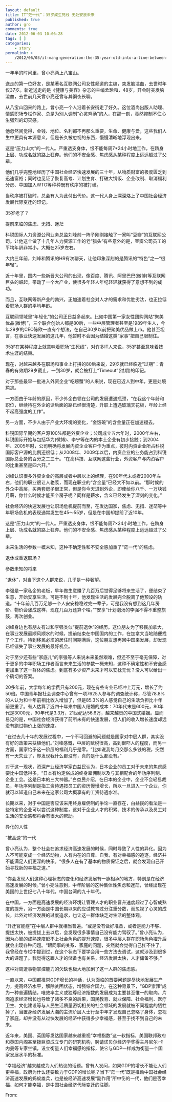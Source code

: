 ```yaml
---
layout: default
title: IT“茫一代”：35岁成生死线 无处安放未来
published: true
author: gro
comments: true
date: 2012-06-03 10:06:28
tags: [ ]
categories:
    - story
permalink: >
    /2012/06/03/it-mang-generation-the-35-year-old-into-a-line-between-place-to-place.html
---
```

一年半的时间里，曾小亮两上八宝山。

送走的第一位好友，是某著名互联网公司女性频道的主编，突发脑溢血，去世时年仅37岁。新近送走的是《健康与美容》杂志的主编孟玲和，48岁，开会时突发脑溢血，去世前几天曾小亮还曾与其彻夜长聊。

从八宝山回来的路上，曾小亮一个人沿着长安街走了好久。这位酒尚出版人助理、情感职场专栏作家、总是为别人调制“心灵鸡汤”的人，在那一刻，竟然抑制不住心生强烈的幻灭感。

他忽然间觉得，金钱、地位、名利都不再那么重要，生命、健康与爱，这些我们人生中更具有本源意义，但是长久被忽视的东西，慢慢清晰地浮现出来。

这是“压力山大”的一代人。严重透支身体，恨不能每周7*24小时地工作，在跻身上层、功成名就的路上狂奔。他们的不安全感、焦虑感从某种程度上远远超过了父辈。

他们几乎完整地经历了中国社会经济快速发展的三十年，从物质财富的极度匮乏到迅速富裕；同时也见证了恢复高考、计划生育、打破大锅饭、企业改制、取消福利分房、中国加入WTO等种种既有秩序的被打破。

当秩序被打破时，总会有人为此付出代价。这一代人身上深深烙上了中国社会经济发展代际变迁的印记。

35岁老了？

提前来临的焦虑、无措、迷茫

科锐国际人力资源公司业务总监刘峰前一阵子刚刚接触了一家叫“豆瓣”的互联网公司。让他这个做了十几年人力资源工作的老“猎头”有些意外的是，豆瓣公司员工的平均年龄非常小，大概在25岁左右。

大约三年前，刘峰和腾讯的HR有次聊天，让他印象深刻的是腾讯的“特色”之一“很年轻”。

近十年里，国内一些新晋大公司的出现，像百度、腾讯、阿里巴巴(微博)等互联网巨头的崛起，带动了一个大产业，使很多年轻人年纪轻轻就获得了意想不到的成功。

而且，互联网等新产业的勃兴，正加速着社会对人才的需求和优胜劣汰，也正拉低着职场人群的平均年龄。

互联网领域里“年轻化”的公司正日益多起来。比如中国第一家女性团购网站“聚美优品(微博)”，三个联合创始人都是80后，一些中层管理者甚至是1989年生人，今年29岁的CEO陈欧一直有个想法，在自己30岁以前把聚美优品做上市。他甚至坦言，在事业快速发展的这几年，他暂时不会因为结婚这类“家事”把自己限制住。

35岁在某种程度上就意味着职场“生死线”，对许多IT人来说，35岁甚至意味着技术生涯的结束。

现在，对越来越多在职场和事业上打拼的80后来说，29岁就已经临近“过期”：青春的有效期29岁截止，一到30岁，就会被打上“Timeout”(过期)的印记。

对于那些最早一批进入外资企业“吃螃蟹”的人来说，现在已近人到中年，更是处境尴尬。

一方面由于年龄的原因，不少外企白领在公司的发展遭遇瓶颈，“在我这个年龄和职位，继续待在外企的话后面的路已经很清楚，升职上遭遇玻璃天花板，年龄上经不起高强度的工作”。

另一方面，不少人由于产业大环境的变化，“金饭碗”的含金量正在加速褪去。

科锐国际早期的客户源100%都是外资企业；公司成立五六年时，2000年左右，科锐国际开始与包括华为(微博)、李宁等在内的本土企业有初步接触；到2004年、2005年时，公司明确将发展内资企业客户作为重点，彼时内资企业所占科锐国际客户源的比例还很低；从2008年、2009年以后，内资企业的业务能占到科锐国际总业务的百分之二三十。“在高科技、互联网这些行业，外资客户与内资客户的比重甚至是四六开。”

刘峰认识很多外资企业的高层或者中层以上的经理，在90年代末或者2000年左右，他们的职业很让人艳羡，而现在职业的“含金量”已经大不如以前。“那时候的外企中高层，买两套房子很正常，但是你今天进到外企，即使给你八千、一万块钱月薪，你什么时候才能买个房子呢？同样是薪水，含义已经发生了深刻的变化。”

社会经济的快速发展也让职场危机提前而至，在发达国家，焦虑、无措、迷茫等中年职场危机的表现通常发生在45～55岁，但是在中国却提前了近10年。

这是“压力山大”的一代人。严重透支身体，恨不能每周7&#215;24小时地工作，在跻身上层、功成名就的路上狂奔。他们的不安全感、焦虑感从某种程度上远远超过了父辈。

未来生活的参数一概未知，这种不确定性和不安全感加重了“茫一代”的焦虑。
  
退休或重返职场？

参数未知的将来

“退休”，对当下这个人群来说，几乎是一种奢望。

李强是一家私企的老板，早年做生意赚了几百万后觉得足够将来生活了，便结束了生意，开始安享生活。可是不到十年，他发现生活的发展完全脱离了他预设的轨道。“十年前几百万足够一个人安安稳稳过完一辈子，可是我没有想到这几年房价、物价会涨成这样，现在几百万还算个啥。”“安享”计划泡汤的李强不得不重整旗鼓，再次创业。

刘峰身边也有朋友有过和李强类似“提前退休”的经历。这位朋友为了移民加拿大，在事业发展最顺风顺水的时候，提前结束在中国国内的工作，在加拿大当地随便找了个工作。待到移民必须的居住时间期满后，这位朋友想再回中国来发展，却发现已经错失了事业发展的最好机会。

对于至少还有些“家底儿”的李强等人来说未来虽然艰难，但还不至于毫无保障，对于更多的中年职场工作者而言未来生活的参数一概未知，这种不确定性和不安全感更加重了这一群体的焦虑。到底有多少资产未来才可以安枕无忧？没人可以给出一个确切的答案。

20多年前，大学每年的学费只有200元，现在有些专业已经冲上万元，增长了约50倍。中国青年报社会调查中心曾有一项7625人参与的调查统计称，尽管78.8%的人认为和十年前相比收入增加了，但是85.3%的人感觉自己的生活负担比十年前更重了。有人估算了近四十年来中国人结婚的成本：70年代末是600元，80年代是3000元，90年代是3.3万，21世纪达56.6万，越来越贵的中国式婚姻。显而易见的是，中国社会经济获得了前所未有的快速发展，但人们的收入增长速度却远没有跑过物价上涨的速度。

“在过去几十年的发展过程中，一个不可回避的问题就是国家对中层人群，其实没有好的政策来扶植他们。”刘峰感慨，中层的赋税很高，高到很吓人的程度，而另一方面，国家给予这一阶层的福利几乎是零。“比如说我每月交那么多钱的税，突然有一天失业了，却发现我什么都没有，真的是什么都没有。”

对于这一现状，资深产业经济学家白益民认为，日本企业的员工对于未来的焦虑感要比中国低得多，“日本有约定俗成的终身雇佣制以及与其相配合的年功序列制、企业工会。这是日本的三大神器。”白益民介绍，在日本的企业中，企业不会轻易裁员，年功序列制是指工资待遇按员工的资历慢慢增长，所以一旦进入一个企业，你就可以知道自己未来在这家公司大概享有的工资待遇水准。

长期以来，对于中国是否应该采用终身雇佣制的争论一直存在，白益民的看法是一些特定的企业可以尝试这种制度，这对于企业人才的积累、技术的传承以及员工对生活的安全感都将会有很大的帮助。

异化的人性

“被高速”的一代

曾小亮认为，整个社会在追求经济高速发展的时候，同时导致了人性的异化。因为人不可能变成一个经济动物，人有内在的自尊、自我，有对幸福感的追逐，经济并不能满足人们更深的快乐。“很多人在有了基本的物质保证之后，就会发现自己开始寻找新的幸福之道。”

“你会发现人们这种心理状态的变化和经济发展有一脉相承的地方，特别是在经济高速发展的时候。”曾小亮注意到，中年阶层的这种集体性焦虑和迷茫，曾经出现在美国的上世纪七八十年代，中国台湾的九十年代。

在中国，一方面是高速发展的经济环境让管理人才的职业晋升速度超过了心智成熟度的提升，另一方面是中国长期以来的应试教育过分注重分数，而忽视了心灵的成长，此外对经济发展的过度追求，也让这一群体缺乏对生活的整体观。

“升迁官能症”在中层人群中就相当普遍。“或是没有做好准备，或者是能力不够、提拔太快，被提拔上去以后，会发现很多事情自己没有能力驾驭了。”曾小亮认为，因为心智的成熟速度赶不上社会角色的提升速度，很多中层人群在职场角色擢升后就会出现各种问题。“跟同事的关系、家庭的问题，突然就会觉得自己扛不住了。我曾经在专栏中提到过，在这个状态下要学会用一些方法去调试，这就涉及到很多大的课题了。我觉得这跟人才的储备也有关系，经济发展太快，人才储备不够。”

这种对周遭事物掌控能力的欠缺也极大地加剧了这一人群的焦虑感。

一直以来，中国都推崇GDP增长的神话，认为面临的首要问题是尽快地发展生产力，提高经济水平，解除贫困状态，增强综合国力。在这种背景下，“GDP崇拜”成为一种普遍情结，唯效率主义或独尊经济指数的发展成为主要甚至惟一的取向。片面追求经济增长也导致了诸多不良的后果，国民教育、就业保障、社会福利、医疗卫生、文化建设等与人民生活质量密切相关的社会领域的发展就被不同程度的牺牲掉了，当置身经济发展大潮的主流阶层人士行至中年才发现自己忽略了身体，忽视了家庭，却并没有从过快发展的经济中获得多少幸福感，甚至于找不到自己的未来。

近年来，美国、英国等发达国家越来越重视“幸福指数”这一软指标，美国联邦政府和英国内阁甚至拨巨资成立专门的研究机构，聘请诺贝尔经济学奖得主丹尼尔·卡内曼等专家坐镇，设立衡量人们幸福感的指标，使它与GDP一样成为衡量一个国家发展水平的标准。

“幸福经济”越来越成为人们热议的话题。曾有人发问，如果GDP的增长不能让人们更幸福，政府为什么还要致力于GDP的增长呢？当下“茫一代”既是推动中国社会经济高速发展的蚂蚁雄兵，也是被经济高速发展“副作用”所中伤的一代，他们是否幸福、如何才能幸福，是中国社会经济代际变迁的注脚。

From: 